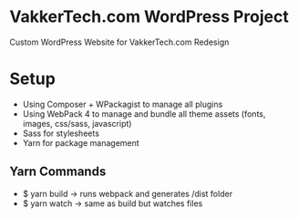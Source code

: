 # VakkerTech.com WordPress Project

Custom WordPress Website for VakkerTech.com Redesign

# Setup

- Using Composer + WPackagist to manage all plugins
- Using WebPack 4 to manage and bundle all theme assets (fonts, images, css/sass, javascript)
- Sass for stylesheets
- Yarn for package management

## Yarn Commands

- $ yarn build -> runs webpack and generates /dist folder
- $ yarn watch -> same as build but watches files
